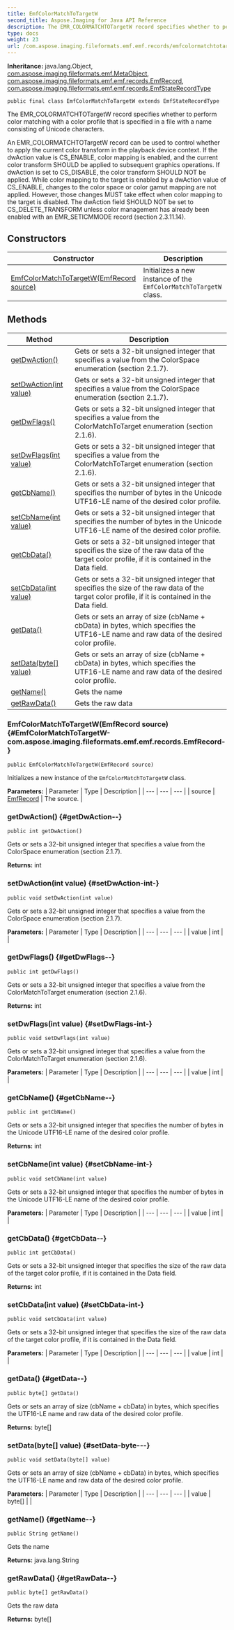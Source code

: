 ```yaml
---
title: EmfColorMatchToTargetW
second_title: Aspose.Imaging for Java API Reference
description: The EMR_COLORMATCHTOTargetW record specifies whether to perform color matching with a color profile that is specified in a file with a name consisting of Unicode characters.
type: docs
weight: 23
url: /com.aspose.imaging.fileformats.emf.emf.records/emfcolormatchtotargetw/
---
```

**Inheritance:**
java.lang.Object, [com.aspose.imaging.fileformats.emf.MetaObject](../../com.aspose.imaging.fileformats.emf/metaobject), [com.aspose.imaging.fileformats.emf.emf.records.EmfRecord](../../com.aspose.imaging.fileformats.emf.emf.records/emfrecord), [com.aspose.imaging.fileformats.emf.emf.records.EmfStateRecordType](../../com.aspose.imaging.fileformats.emf.emf.records/emfstaterecordtype)
```
public final class EmfColorMatchToTargetW extends EmfStateRecordType
```

The EMR\_COLORMATCHTOTargetW record specifies whether to perform color matching with a color profile that is specified in a file with a name consisting of Unicode characters.

An EMR\_COLORMATCHTOTargetW record can be used to control whether to apply the current color transform in the playback device context. If the dwAction value is CS\_ENABLE, color mapping is enabled, and the current color transform SHOULD be applied to subsequent graphics operations. If dwAction is set to CS\_DISABLE, the color transform SHOULD NOT be applied. While color mapping to the target is enabled by a dwAction value of CS\_ENABLE, changes to the color space or color gamut mapping are not applied. However, those changes MUST take effect when color mapping to the target is disabled. The dwAction field SHOULD NOT be set to CS\_DELETE\_TRANSFORM unless color management has already been enabled with an EMR\_SETICMMODE record (section 2.3.11.14).
## Constructors

| Constructor | Description |
| --- | --- |
| [EmfColorMatchToTargetW(EmfRecord source)](#EmfColorMatchToTargetW-com.aspose.imaging.fileformats.emf.emf.records.EmfRecord-) | Initializes a new instance of the `EmfColorMatchToTargetW` class. |
## Methods

| Method | Description |
| --- | --- |
| [getDwAction()](#getDwAction--) | Gets or sets a 32-bit unsigned integer that specifies a value from the ColorSpace enumeration (section 2.1.7). |
| [setDwAction(int value)](#setDwAction-int-) | Gets or sets a 32-bit unsigned integer that specifies a value from the ColorSpace enumeration (section 2.1.7). |
| [getDwFlags()](#getDwFlags--) | Gets or sets a 32-bit unsigned integer that specifies a value from the ColorMatchToTarget enumeration (section 2.1.6). |
| [setDwFlags(int value)](#setDwFlags-int-) | Gets or sets a 32-bit unsigned integer that specifies a value from the ColorMatchToTarget enumeration (section 2.1.6). |
| [getCbName()](#getCbName--) | Gets or sets a 32-bit unsigned integer that specifies the number of bytes in the Unicode UTF16-LE name of the desired color profile. |
| [setCbName(int value)](#setCbName-int-) | Gets or sets a 32-bit unsigned integer that specifies the number of bytes in the Unicode UTF16-LE name of the desired color profile. |
| [getCbData()](#getCbData--) | Gets or sets a 32-bit unsigned integer that specifies the size of the raw data of the target color profile, if it is contained in the Data field. |
| [setCbData(int value)](#setCbData-int-) | Gets or sets a 32-bit unsigned integer that specifies the size of the raw data of the target color profile, if it is contained in the Data field. |
| [getData()](#getData--) | Gets or sets an array of size (cbName + cbData) in bytes, which specifies the UTF16-LE name and raw data of the desired color profile. |
| [setData(byte[] value)](#setData-byte---) | Gets or sets an array of size (cbName + cbData) in bytes, which specifies the UTF16-LE name and raw data of the desired color profile. |
| [getName()](#getName--) | Gets the name |
| [getRawData()](#getRawData--) | Gets the raw data |
### EmfColorMatchToTargetW(EmfRecord source) {#EmfColorMatchToTargetW-com.aspose.imaging.fileformats.emf.emf.records.EmfRecord-}
```
public EmfColorMatchToTargetW(EmfRecord source)
```


Initializes a new instance of the `EmfColorMatchToTargetW` class.

**Parameters:**
| Parameter | Type | Description |
| --- | --- | --- |
| source | [EmfRecord](../../com.aspose.imaging.fileformats.emf.emf.records/emfrecord) | The source. |

### getDwAction() {#getDwAction--}
```
public int getDwAction()
```


Gets or sets a 32-bit unsigned integer that specifies a value from the ColorSpace enumeration (section 2.1.7).

**Returns:**
int
### setDwAction(int value) {#setDwAction-int-}
```
public void setDwAction(int value)
```


Gets or sets a 32-bit unsigned integer that specifies a value from the ColorSpace enumeration (section 2.1.7).

**Parameters:**
| Parameter | Type | Description |
| --- | --- | --- |
| value | int |  |

### getDwFlags() {#getDwFlags--}
```
public int getDwFlags()
```


Gets or sets a 32-bit unsigned integer that specifies a value from the ColorMatchToTarget enumeration (section 2.1.6).

**Returns:**
int
### setDwFlags(int value) {#setDwFlags-int-}
```
public void setDwFlags(int value)
```


Gets or sets a 32-bit unsigned integer that specifies a value from the ColorMatchToTarget enumeration (section 2.1.6).

**Parameters:**
| Parameter | Type | Description |
| --- | --- | --- |
| value | int |  |

### getCbName() {#getCbName--}
```
public int getCbName()
```


Gets or sets a 32-bit unsigned integer that specifies the number of bytes in the Unicode UTF16-LE name of the desired color profile.

**Returns:**
int
### setCbName(int value) {#setCbName-int-}
```
public void setCbName(int value)
```


Gets or sets a 32-bit unsigned integer that specifies the number of bytes in the Unicode UTF16-LE name of the desired color profile.

**Parameters:**
| Parameter | Type | Description |
| --- | --- | --- |
| value | int |  |

### getCbData() {#getCbData--}
```
public int getCbData()
```


Gets or sets a 32-bit unsigned integer that specifies the size of the raw data of the target color profile, if it is contained in the Data field.

**Returns:**
int
### setCbData(int value) {#setCbData-int-}
```
public void setCbData(int value)
```


Gets or sets a 32-bit unsigned integer that specifies the size of the raw data of the target color profile, if it is contained in the Data field.

**Parameters:**
| Parameter | Type | Description |
| --- | --- | --- |
| value | int |  |

### getData() {#getData--}
```
public byte[] getData()
```


Gets or sets an array of size (cbName + cbData) in bytes, which specifies the UTF16-LE name and raw data of the desired color profile.

**Returns:**
byte[]
### setData(byte[] value) {#setData-byte---}
```
public void setData(byte[] value)
```


Gets or sets an array of size (cbName + cbData) in bytes, which specifies the UTF16-LE name and raw data of the desired color profile.

**Parameters:**
| Parameter | Type | Description |
| --- | --- | --- |
| value | byte[] |  |

### getName() {#getName--}
```
public String getName()
```


Gets the name

**Returns:**
java.lang.String
### getRawData() {#getRawData--}
```
public byte[] getRawData()
```


Gets the raw data

**Returns:**
byte[]
